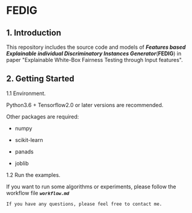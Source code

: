 # FEDIG
##  1. Introduction 

This repository includes the source code and models of ***Features based Explainable individual Discriminatory Instances Generator***(**FEDIG**) in paper "Explainable White-Box Fairness Testing through Input features".



##  2. Getting Started

1.1 Environment.

Python3.6 + Tensorflow2.0 or later versions are recommended.

Other packages are required:

- numpy

- scikit-learn

- panads

- joblib

  

1.2 Run the examples.

If you want to run some algorithms or experiments, please follow the workflow file ***`workflow.md`***



```
If you have any questions, please feel free to contact me.
```

